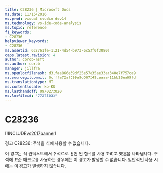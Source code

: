 ```yaml
---
title: C28236 | Microsoft Docs
ms.date: 11/15/2016
ms.prod: visual-studio-dev14
ms.technology: vs-ide-code-analysis
ms.topic: reference
f1_keywords:
- C28236
helpviewer_keywords:
- C28236
ms.assetid: 6c2761fe-1121-4d54-b973-6c53f0f3080a
caps.latest.revision: 4
author: corob-msft
ms.author: corob
manager: jillfra
ms.openlocfilehash: d31faa866e59df25e57e35ae33ac340e7f757ca9
ms.sourcegitcommit: 6cfffa72af599a9d667249caaaa411bb28ea69fd
ms.translationtype: MT
ms.contentlocale: ko-KR
ms.lasthandoff: 09/02/2020
ms.locfileid: "77275033"
---
```

# <a name="c28236"></a>C28236
[!INCLUDE[vs2017banner](../includes/vs2017banner.md)]

경고 C28236: 주석을 식에 사용할 수 없습니다.  
  
 이 경고는 식 컨텍스트에서 주석으로 선언 된 함수를 사용 하려고 했음을 나타냅니다. 주석에 표준 매크로를 사용하는 경우에는 이 경고가 발생할 수 없습니다. 일반적인 사용 시에는 이 경고가 발생하지 않습니다.

